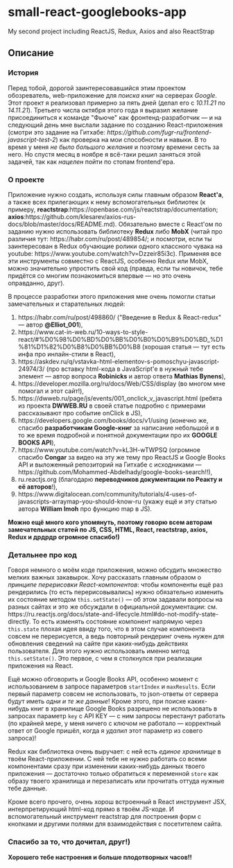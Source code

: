 # small-react-googlebooks-app
 My second project including ReactJS, Redux, Axios and also ReactStrap


## Описание
<h3> История </h3>
<p> Перед тобой, дорогой заинтересовавшийся этим проектом обозреватель, web-приложение для <i>поиска книг</i> на серверах <i>Google</i>. Этот проект я реализовал примерно за пять дней (делал его с <i>10.11.21</i> по <i>14.11.21</i>). Третьего числа октября этого года я выразил желание присоединиться к команде "Фьюче" как фронтенд-разработчик — и на следующий день мне выслали задание по созданию React-приложения (смотри это задание на Гитхабе: <i>https://github.com/fugr-ru/frontend-javascript-test-2</i>) как проверка на мои способности и навыки. В то время у меня <i>не было большого желания</i> и поэтому времени сесть за него. Но спустя месяц в ноябре я всё-таки решил заняться этой задачей, так как <i>нацелен</i> пойти по стопам frontend'ера.</p>
<h3> О проекте </h3>
<p>Приложение нужно создать, используя силы главным образом <b>React'а</b>, а также всех прилегающих к нему вспомогательных библиотек (к примеру, <b>reactstrap</b>:https://openbase.com/js/reactstrap/documentation; <b>axios</b>:https://github.com/klesarev/axios-rus-docs/blob/master/docs/README.md). Обязательно вместе с React'ом по заданию нужно использовать библиотеку <b>Redux</b> либо <b>MobX</b> (читай про различия тут: https://habr.com/ru/post/489854/; и посмотри, если ты заинтересован в Redux обучающие ролики одного классного чувака на youtube: https://www.youtube.com/watch?v=Dzzeir85i3c). Применяя все эти инструменты совместно с ReactJS, особенно Redux или MobX, можно значительно упростить свой код (правда, если ты новичок, тебе придётся со многим познакомиться впервые — но это очень оправданно, друг).</p>

<p>В процессе разработки этого приложения мне очень помогли статьи замечательных и старательных людей:
<ol>
 <li>https://habr.com/ru/post/498860/ ("Введение в Redux & React-redux" — автор <b>@Elliot_001</b>),</li>
 <li>https://www.cat-in-web.ru/10-ways-to-style-react/#%D0%98%D0%BD%D0%BB%D0%B0%D0%B9%D0%BD_%D1%81%D1%82%D0%B8%D0%BB%D0%B8 (хорошая статья — тут есть инфа про инлайн-стили в React),</li>
 <li>https://askdev.ru/q/vstavka-html-elementov-s-pomoschyu-javascript-24974/3/ (про вставку html-кода в JavaScript'е в нужный тебе элемент — автор вопроса <b>Robinicks</b> и автор ответа <b>Mathias Bynens</b>),</li>
 <li>https://developer.mozilla.org/ru/docs/Web/CSS/display (во многом мне помогал и этот сайт!),</li>
  <li>https://dwweb.ru/page/js/events/001_onclick_v_javascript.html (ребята из проекта <b>DWWEB.RU</b> в своей статье подробно с примерами рассказывают про событие onClick в JS),</li>
  <li>https://developers.google.com/books/docs/v1/using (конечно же, спасибо <b>разработчикам Google-книг</b> за написание небольшой и в то же время подробной и понятной документации про их <b>GOOGLE BOOKS API</b>),</li>
  <li>https://www.youtube.com/watch?v=kL3H-wTWPSQ (огромное спасибо <b>Congar</b> за видео на эту же тему про ReactJS и Google Books API и выложенный репозиторий на Гитхабе с исходниками — https://github.com/Mohammed-Abdelhady/google-books-search!!),</li>
  <li>ru.reactjs.org (благодарю <b>переводчиков документации по Реакту и её авторов</b>!),</li>
  <li>https://www.digitalocean.com/community/tutorials/4-uses-of-javascripts-arraymap-you-should-know-ru (укажу ещё и эту статью автора <b>William Imoh</b> про функцию map в JS).</li>
  </ol>
  <b>Можно ещё много кого упомянуть, поэтому говорю всем авторам замечательных статей по JS, CSS, HTML, React, reactstrap, axios, Redux и дрдрдр огромное спасибо!)</b>
</p>

<h3>Детальнее про код</h3>
<p>Говоря немного о моём коде приложения, можно обсудить множество мелких важных закавырок. Хочу рассказать главным образом о <i>принципе перерисовки React-компонентов</i>: чтобы компоненты ещё раз рендерились (то есть перерисовывались) нужно обязательно изменить их состояние методом <code>this.setState()</code> — об этом задавали вопросы на разных сайтах и это же обсуждали в официальной документации: см. https://ru.reactjs.org/docs/state-and-lifecycle.html#do-not-modify-state-directly. То есть изменять состояние компонент напрямую через <code>this.state</code> плохая идея ввиду того, что в этом случае компонента совсем не перерисуется, а ведь повторный рендеринг очень нужен для обновления сведений на сайте при каких-нибудь действиях пользователя. Для этого нужно использовать именно метод <code>this.setState()</code>. Это первое, с чем я столкнулся при реализации приложения на React.</p>
<p>Ещё можно обговорить и Google Books API, особенно момент с использованием в запросе параметров <code>startIndex</code> и <code>maxResults</code>. Если первый параметр совсем не использовать, то json-ответы от сервера будут иметь <i>одни и те же данные</i>! Кроме этого, при поиске каких-нибудь книг в хранилище Google Books разрешено не использовать в запросах параметр <code>key</code> с API KEY — с ним запросы перестанут работать (по крайней мере, у меня ничего с ключом не работало — корректный ответ от Google пришёл, когда я <i>удалил</i> этот параметр из совего запроса)!</p>
<p>Redux как библиотека очень выручает: с ней есть <i>единое хранилище</i> в твоём React-приложении. С ней тебе не нужно работать со всеми компонентами сразу при изменении каких-нибудь данных твоего приложения — достаточно только обратиться к переменной <code>store</code> как образу твоего хранилища и перезаписать или прочитать оттуда нужные тебе данные.</p>
<p>Кроме всего прочего, очень хорош встроенный в React инструмент JSX, интерпретирующий html-код прямо в твоём JS-коде. И вспомогательный инструмент reactstrap для построения форм с кнопками и другими полями для взаимодействия с посетителем сайта.</p>

<h3>Спасибо за то, что дочитал, друг!)</h3>
<p><b>Хорошего тебе настроения и больше плодотворных часов!!</b></p>
